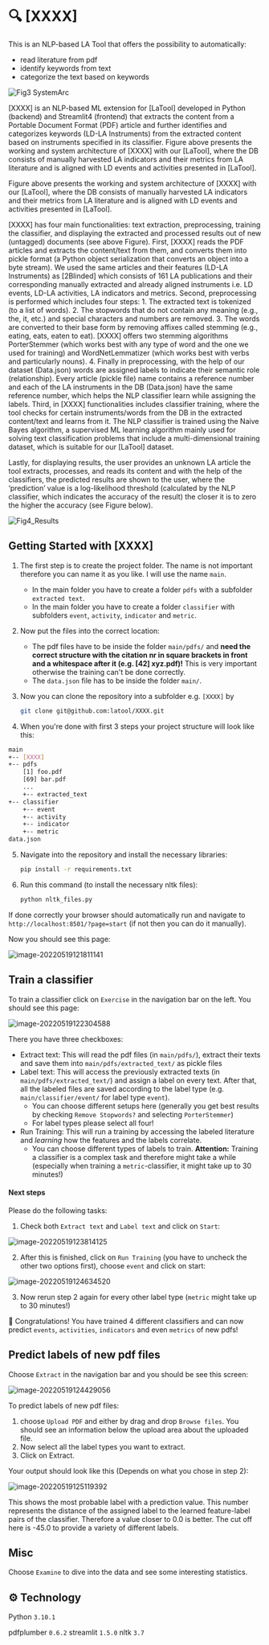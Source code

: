 # 🔍 [XXXX]

This is an NLP-based LA Tool that offers the possibility to automatically:

- read literature from pdf
- identify keywords from text
- categorize the text based on keywords

![Fig3 SystemArc](https://user-images.githubusercontent.com/91469248/226555819-8b9be44b-704f-40fe-9681-fbb26bfdaece.jpg)

[XXXX] is an NLP-based ML extension for [LaTool] developed in Python (backend) and Streamlit4 (frontend) that extracts the content from a Portable Document Format (PDF) article and further identifies and categorizes keywords (LD-LA Instruments) from the extracted content based on instruments specified in its classifier. Figure above presents the working and system architecture of [XXXX] with our [LaTool], where the DB consists of manually harvested LA indicators and their metrics from LA literature and is aligned with LD events and activities presented in [LaTool].

Figure above presents the working and system architecture of [XXXX] with our [LaTool], where the DB consists of manually harvested LA indicators and their metrics from LA literature and is aligned with LD events and activities presented in [LaTool].

[XXXX] has four main functionalities: text extraction, preprocessing, training the classifier, and displaying the extracted and processed results out of new (untagged) documents (see above Figure). First, [XXXX] reads the PDF articles and extracts the content/text from them, and converts them into pickle format (a Python object serialization that converts an object into a byte stream). We used the same articles and their features (LD-LA Instruments) as [2Blinded] which consists of 161 LA publications and their corresponding manually extracted and already aligned instruments i.e. LD events, LD-LA activities, LA indicators and metrics. Second, preprocessing is performed which includes four steps: 1. The extracted text is tokenized (to a list of words). 2. The stopwords that do not contain any meaning (e.g., the, it, etc.) and special characters and numbers are removed. 3. The words are converted to their base form by removing affixes called stemming (e.g., eating, eats, eaten to eat). [XXXX] offers two stemming algorithms PorterStemmer (which works best with any type of word and the one we used for training) and WordNetLemmatizer (which works best with verbs and particularly nouns). 4. Finally in preprocessing, with the help of our dataset (Data.json) words are assigned labels to indicate their semantic role (relationship). Every article (pickle file) name contains a reference number and each of the LA instruments in the DB (Data.json) have the same reference number, which helps the NLP classifier learn while assigning the labels. Third, in [XXXX] functionalities includes classifier training, where the tool checks for certain instruments/words from the DB in the extracted content/text and learns from it. The NLP classifier is trained using the Naive Bayes algorithm, a supervised
ML learning algorithm mainly used for solving text classification problems that include a multi-dimensional training dataset, which is suitable for our [LaTool] dataset.

Lastly, for displaying results, the user provides an unknown LA article the tool extracts, processes, and reads its content and with the help of the classifiers, the predicted results are shown to the user, where the ‘prediction’ value is a log-likelihood threshold (calculated by the NLP classifier, which indicates the accuracy of the result) the closer it is to zero the higher the accuracy (see Figure below).

![Fig4_Results](https://user-images.githubusercontent.com/91469248/226553770-7b41e509-71f4-4c97-9535-f080e059b4b9.png)


## Getting Started with [XXXX]

1. The first step is to create the project folder. The name is not important therefore you can name it as you like. I will use the name `main`.
   
   - In the main folder you have to create a folder `pdfs` with a subfolder `extracted text`.
   - In the main folder you have to create a folder `classifier` with subfolders `event`, `activity`, `indicator` and `metric`.

2. Now put the files into the correct location:
   
   - The pdf files have to be inside the folder `main/pdfs/` and **need the correct structure with the citation nr in square brackets in front and a whitespace after it (e.g. [42] xyz.pdf)!** This is very important otherwise the training can't be done correctly.
   - The `data.json` file has to be inside the folder `main/`.

3. Now you can clone the repository into a subfolder e.g. `[XXXX]` by 
   
   ```bash
   git clone git@github.com:latool/XXXX.git
   ```

4. When you're done with first 3 steps your project structure will look like this:

```bash
main
+-- [XXXX]
+-- pdfs
    [1] foo.pdf
    [69] bar.pdf
    ...
    +-- extracted_text
+-- classifier
    +-- event
    +-- activity
    +-- indicator
    +-- metric
data.json
```

5. Navigate into the repository and install the necessary libraries:
   
   ```bash
   pip install -r requirements.txt
   ```

6. Run this command (to install the necessary nltk files):
   
   ```bash
   python nltk_files.py
   ```

If done correctly your browser should automatically run and navigate to `http://localhost:8501/?page=start` (if not then you can do it manually).

Now you should see this page:

![image-20220519121811141](/img/tut_landing_page.png)

## Train a classifier

To train a classifier click on `Exercise` in the navigation bar on the left. You should see this page:

![image-20220519122304588](/img/tut_training.png)

There you have three checkboxes:

- Extract text: This will read the pdf files (in `main/pdfs/`), extract their texts and save them into `main/pdfs/extracted_text/` as pickle files
- Label text: This will access the previously extracted texts (in `main/pdfs/extracted_text/`) and assign a label on every text. After that, all the labeled files are saved according to the label type (e.g. `main/classifier/event/` for label type `event`).
  - You can choose different setups here (generally you get best results by checking `Remove Stopwords?` and selecting `PorterStemmer`)
  - For label types please select all four!
- Run Training: This will run a training by accessing the labeled literature and *learning* how the features and the labels correlate.
  - You can choose different types of labels to train. **Attention:** Training a classifier is a complex task and therefore might take a while (especially when training a `metric`-classifier, it might take up to 30 minutes!) 

#### Next steps

Please do the following tasks:

1. Check both `Extract text` and `Label text` and click on `Start`:

![image-20220519123814125](/img/tut_labeling.png)

2. After this is finished, click on `Run Training` (you have to uncheck the other two options first), choose `event` and click on start:

![image-20220519124634520](/img/tut_run_training.png)

3. Now rerun step 2 again for every other label type (`metric` might take up to 30 minutes!)

🎉 Congratulations! You have trained 4 different classifiers and can now predict `events`, `activities`, `indicators` and even `metrics` of new pdfs!

## Predict labels of new pdf files

Choose `Extract` in the navigation bar and you should be see this screen:

![image-20220519124429056](/img/tut_predict.png)

To predict labels of new pdf files:

1. choose `Upload PDF` and either by drag and drop  `Browse files`. You should see an information below the upload area  about the uploaded file.
2. Now select all the label types you want to extract.
3. Click on Extract. 

Your output should look like this (Depends on what you chose in step 2):

![image-20220519125119392](/img/tut_extraction_output.png)

This shows the most probable label with a prediction value. This number represents the distance of the assigned label to the learned feature-label pairs of the classifier. Therefore a value closer to 0.0 is better. The cut off here is -45.0 to provide a variety of different labels.

## Misc

Choose `Examine` to dive into the data and see some interesting statistics. 

## ⚙ Technology

Python `3.10.1`

pdfplumber `0.6.2`
streamlit `1.5.0`
nltk `3.7`
